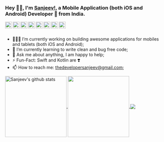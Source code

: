 ### Hey 👋🏽, I'm [Sanjeev!](https://codersanjeev.github.io/), a Mobile Application (both iOS and Android) Developer 🚀 from India. 

<a href="https://twitter.com/codersanjeev">
  <img align="left" alt="Sanjeev's Twitter" width="22px" src="https://cdn.jsdelivr.net/npm/simple-icons@v3.13.0/icons/twitter.svg" />
</a>
<a href="https://linkedin.com/in/codersanjeev">
  <img align="left" alt="Sanjeev's Linkdein" width="22px" src="https://cdn.jsdelivr.net/npm/simple-icons@v3.13.0/icons/linkedin.svg" />
</a>
<a href="https://github.com/codersanjeev">
  <img align="left" alt="Sanjeev's Github" width="22px" src="https://cdn.jsdelivr.net/npm/simple-icons@v3.13.0/icons/github.svg" />
</a>
<a href="https://leetcode.com/codersanjeev/">
  <img align="left" alt="Sanjeev's Leetcode" width="22px" src="https://cdn.jsdelivr.net/npm/simple-icons@v3.13.0/icons/leetcode.svg" />
</a>
<a href="https://www.codechef.com/users/codersanjeev">
  <img align="left" alt="Sanjeev's Codechef" width="22px" src="https://cdn.jsdelivr.net/npm/simple-icons@v3.13.0/icons/codechef.svg" />
</a>
<a href="https://codeforces.com/profile/codersanjeev">
  <img align="left" alt="Sanjeev's Codeforces" width="22px" src="https://cdn.jsdelivr.net/npm/simple-icons@v3.13.0/icons/codeforces.svg" />
</a>
<a href="https://www.hackerearth.com/@codersanjeev">
  <img align="left" alt="Sanjeev's HackerEarth" width="22px" src="https://cdn.jsdelivr.net/npm/simple-icons@3.13.0/icons/hackerearth.svg" />
</a>
<a href="https://www.hackerrank.com/profile/codersanjeev">
  <img align="left" alt="Sanjeev's HackerRank" width="22px" src="https://cdn.jsdelivr.net/npm/simple-icons@3.13.0/icons/hackerrank.svg" />
</a>
<br />
<br/>

- 👨🏽‍💻 I’m currently working on building awesome applications for mobiles and tablets (both iOS and Android);
- 🌱 I’m currently learning to write clean and bug free code;
- 💬 Ask me about anything, I am happy to help;
- ⚡️ Fun-Fact: Swift and Kotlin are ❣️
- 📫 How to reach me: thedevelopersanjeev@gmail.com;

<a href="https://github.com/codersanjeev">
  <img align="center" height="200px" src="https://github-readme-stats.vercel.app/api?username=codersanjeev&show_icons=true&include_all_commits=true" alt="Sanjeev's github stats" />
</a>
<a href="https://github.com/codersanjeev">
  <img align="center" height="200px" src="https://github-readme-stats.vercel.app/api/top-langs/?username=codersanjeev" />
</a>

<a href="https://github.com/codersanjeev">
  <img align="center" src="https://github-readme-stats.vercel.app/api/wakatime?username=codersanjeev" />
</a>

